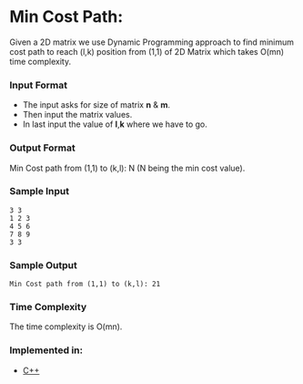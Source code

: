 # Min Cost Path:
  
Given a 2D matrix we use Dynamic Programming approach to find minimum cost path to reach (l,k) position from (1,1) of 2D Matrix which takes O(mn) time complexity.

### Input Format

- The input asks for size of matrix **n** & **m**.
- Then input the matrix values.
- In last input the value of **l**,**k** where we have to go.

### Output Format

Min Cost path from (1,1) to (k,l): N (N being the min cost value). 

### Sample Input

```
3 3
1 2 3  
4 5 6
7 8 9
3 3

```

### Sample Output

```
Min Cost path from (1,1) to (k,l): 21 

```

### Time Complexity

The time complexity is O(mn).

### Implemented in:

- [C++](www.cplusplus.com/)
